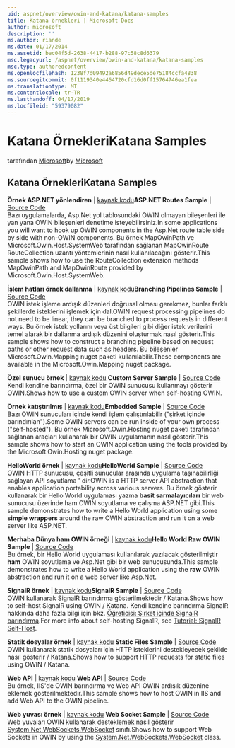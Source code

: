 ```yaml
---
uid: aspnet/overview/owin-and-katana/katana-samples
title: Katana örnekleri | Microsoft Docs
author: microsoft
description: ''
ms.author: riande
ms.date: 01/17/2014
ms.assetid: bec04f5d-2638-4417-b288-97c58c8d6379
msc.legacyurl: /aspnet/overview/owin-and-katana/katana-samples
msc.type: authoredcontent
ms.openlocfilehash: 1238f7d09492a6856d49dece5de75184ccfa4838
ms.sourcegitcommit: 0f1119340e4464720cfd16d0ff15764746ea1fea
ms.translationtype: MT
ms.contentlocale: tr-TR
ms.lasthandoff: 04/17/2019
ms.locfileid: "59379082"
---
```

# <a name="katana-samples"></a><span data-ttu-id="c72da-102">Katana Örnekleri</span><span class="sxs-lookup"><span data-stu-id="c72da-102">Katana Samples</span></span>

<span data-ttu-id="c72da-103">tarafından [Microsoft](https://github.com/microsoft)</span><span class="sxs-lookup"><span data-stu-id="c72da-103">by [Microsoft](https://github.com/microsoft)</span></span>

## <a name="katana-samples"></a><span data-ttu-id="c72da-104">Katana Örnekleri</span><span class="sxs-lookup"><span data-stu-id="c72da-104">Katana Samples</span></span>

<span data-ttu-id="c72da-105">**Örnek ASP.NET yönlendiren** | [kaynak kodu](https://github.com/aspnet/samples/tree/master/samples/aspnet/Katana/AspNetRoutes)</span><span class="sxs-lookup"><span data-stu-id="c72da-105">**ASP.NET Routes Sample** | [Source Code](https://github.com/aspnet/samples/tree/master/samples/aspnet/Katana/AspNetRoutes)</span></span>  
<span data-ttu-id="c72da-106">Bazı uygulamalarda, Asp.Net yol tablosundaki OWIN olmayan bileşenleri ile yan yana OWIN bileşenleri denetime isteyebilirsiniz.</span><span class="sxs-lookup"><span data-stu-id="c72da-106">In some applications you will want to hook up OWIN components in the Asp.Net route table side by side with non-OWIN components.</span></span> <span data-ttu-id="c72da-107">Bu örnek MapOwinPath ve Microsoft.Owin.Host.SystemWeb tarafından sağlanan MapOwinRoute RouteCollection uzantı yöntemlerinin nasıl kullanılacağını gösterir.</span><span class="sxs-lookup"><span data-stu-id="c72da-107">This sample shows how to use the RouteCollection extension methods MapOwinPath and MapOwinRoute provided by Microsoft.Owin.Host.SystemWeb.</span></span>

<span data-ttu-id="c72da-108">**İşlem hatları örnek dallanma** | [kaynak kodu](https://github.com/aspnet/samples/tree/master/samples/aspnet/Katana/BranchingPipelines)</span><span class="sxs-lookup"><span data-stu-id="c72da-108">**Branching Pipelines Sample** | [Source Code](https://github.com/aspnet/samples/tree/master/samples/aspnet/Katana/BranchingPipelines)</span></span>  
<span data-ttu-id="c72da-109">OWIN istek işleme ardışık düzenleri doğrusal olması gerekmez, bunlar farklı şekillerde isteklerini işlemek için dal.</span><span class="sxs-lookup"><span data-stu-id="c72da-109">OWIN request processing pipelines do not need to be linear, they can be branched to process requests in different ways.</span></span> <span data-ttu-id="c72da-110">Bu örnek istek yollarını veya üst bilgileri gibi diğer istek verilerini temel alarak bir dallanma ardışık düzenini oluşturmak nasıl gösterir.</span><span class="sxs-lookup"><span data-stu-id="c72da-110">This sample shows how to construct a branching pipeline based on request paths or other request data such as headers.</span></span> <span data-ttu-id="c72da-111">Bu bileşenler Microsoft.Owin.Mapping nuget paketi kullanılabilir.</span><span class="sxs-lookup"><span data-stu-id="c72da-111">These components are available in the Microsoft.Owin.Mapping nuget package.</span></span>

<span data-ttu-id="c72da-112">**Özel sunucu örnek** | [kaynak kodu](https://github.com/aspnet/samples/tree/master/samples/aspnet/Katana/CustomServer) </span><span class="sxs-lookup"><span data-stu-id="c72da-112">**Custom Server Sample** | [Source Code](https://github.com/aspnet/samples/tree/master/samples/aspnet/Katana/CustomServer) </span></span>  
<span data-ttu-id="c72da-113">Kendi kendine barındırma, özel bir OWIN sunucusu kullanmayı gösterir OWIN.</span><span class="sxs-lookup"><span data-stu-id="c72da-113">Shows how to use a custom OWIN server when self-hosting OWIN.</span></span>

<span data-ttu-id="c72da-114">**Örnek katıştırılmış** | [kaynak kodu](https://github.com/aspnet/samples/tree/master/samples/aspnet/Katana/Embedded)</span><span class="sxs-lookup"><span data-stu-id="c72da-114">**Embedded Sample** | [Source Code](https://github.com/aspnet/samples/tree/master/samples/aspnet/Katana/Embedded)</span></span>  
<span data-ttu-id="c72da-115">Bazı OWIN sunucuları içinde kendi işlem çalıştırılabilir (&quot;şirket içinde barındırılan&quot;).</span><span class="sxs-lookup"><span data-stu-id="c72da-115">Some OWIN servers can be run inside of your own process (&quot;self-hosted&quot;).</span></span> <span data-ttu-id="c72da-116">Bu örnek Microsoft.Owin.Hosting nuget paketi tarafından sağlanan araçları kullanarak bir OWIN uygulamanın nasıl gösterir.</span><span class="sxs-lookup"><span data-stu-id="c72da-116">This sample shows how to start an OWIN application using the tools provided by the Microsoft.Owin.Hosting nuget package.</span></span>

<span data-ttu-id="c72da-117">**HelloWorld örnek** | [kaynak kodu](https://github.com/aspnet/samples/tree/master/samples/aspnet/Katana/HelloWorld)</span><span class="sxs-lookup"><span data-stu-id="c72da-117">**HelloWorld Sample** | [Source Code](https://github.com/aspnet/samples/tree/master/samples/aspnet/Katana/HelloWorld)</span></span>  
<span data-ttu-id="c72da-118">OWIN HTTP sunucusu, çeşitli sunucular arasında uygulama taşınabilirliği sağlayan API soyutlama ' dir.</span><span class="sxs-lookup"><span data-stu-id="c72da-118">OWIN is a HTTP server API abstraction that enables application portability across various servers.</span></span> <span data-ttu-id="c72da-119">Bu örnek gösterir kullanarak bir Hello World uygulaması yazma **basit sarmalayıcıları** bir web sunucusu üzerinde ham OWIN soyutlama ve çalışma ASP.NET gibi.</span><span class="sxs-lookup"><span data-stu-id="c72da-119">This sample demonstrates how to write a Hello World application using some **simple wrappers** around the raw OWIN abstraction and run it on a web server like ASP.NET.</span></span>

<span data-ttu-id="c72da-120">**Merhaba Dünya ham OWIN örneği** | [kaynak kodu](https://github.com/aspnet/samples/tree/master/samples/aspnet/Katana/HelloWorldRawOwin)</span><span class="sxs-lookup"><span data-stu-id="c72da-120">**Hello World Raw OWIN Sample** | [Source Code](https://github.com/aspnet/samples/tree/master/samples/aspnet/Katana/HelloWorldRawOwin)</span></span>  
<span data-ttu-id="c72da-121">Bu örnek, bir Hello World uygulaması kullanılarak yazılacak gösterilmiştir **ham** OWIN soyutlama ve Asp.Net gibi bir web sunucusunda.</span><span class="sxs-lookup"><span data-stu-id="c72da-121">This sample demonstrates how to write a Hello World application using the **raw** OWIN abstraction and run it on a web server like Asp.Net.</span></span>

<span data-ttu-id="c72da-122">**SignalR örnek** | [kaynak kodu](https://github.com/aspnet/samples/tree/master/samples/aspnet/Katana/SignalR)</span><span class="sxs-lookup"><span data-stu-id="c72da-122">**SignalR Sample** | [Source Code](https://github.com/aspnet/samples/tree/master/samples/aspnet/Katana/SignalR)</span></span>  
<span data-ttu-id="c72da-123">OWIN kullanarak SignalR barındırma gösterilmektedir / Katana.</span><span class="sxs-lookup"><span data-stu-id="c72da-123">Shows how to self-host SignalR using OWIN / Katana.</span></span> <span data-ttu-id="c72da-124">Kendi kendine barındırma SignalR hakkında daha fazla bilgi için bkz. [Öğreticisi: Şirket içinde SignalR barındırma](../../../signalr/overview/deployment/tutorial-signalr-self-host.md).</span><span class="sxs-lookup"><span data-stu-id="c72da-124">For more info about self-hosting SignalR, see [Tutorial: SignalR Self-Host](../../../signalr/overview/deployment/tutorial-signalr-self-host.md).</span></span>

<span data-ttu-id="c72da-125">**Statik dosyalar örnek** | [kaynak kodu](https://github.com/aspnet/samples/tree/master/samples/aspnet/Katana/StaticFilesSample) </span><span class="sxs-lookup"><span data-stu-id="c72da-125">**Static Files Sample** | [Source Code](https://github.com/aspnet/samples/tree/master/samples/aspnet/Katana/StaticFilesSample) </span></span>  
<span data-ttu-id="c72da-126">OWIN kullanarak statik dosyaları için HTTP isteklerini destekleyecek şekilde nasıl gösterir / Katana.</span><span class="sxs-lookup"><span data-stu-id="c72da-126">Shows how to support HTTP requests for static files using OWIN / Katana.</span></span>

<span data-ttu-id="c72da-127">**Web API** | [kaynak kodu](https://github.com/aspnet/samples/tree/master/samples/aspnet/Katana/WebApi) </span><span class="sxs-lookup"><span data-stu-id="c72da-127">**Web API** | [Source Code](https://github.com/aspnet/samples/tree/master/samples/aspnet/Katana/WebApi) </span></span>  
<span data-ttu-id="c72da-128">Bu örnek, IIS'de OWIN barındırma ve Web API OWIN ardışık düzenine eklemek gösterilmektedir.</span><span class="sxs-lookup"><span data-stu-id="c72da-128">This sample shows how to host OWIN in IIS and add Web API to the OWIN pipeline.</span></span>

<span data-ttu-id="c72da-129">**Web yuvası örnek** | [kaynak kodu](https://github.com/aspnet/samples/tree/master/samples/aspnet/Katana/WebSocketSample) </span><span class="sxs-lookup"><span data-stu-id="c72da-129">**Web Socket Sample** | [Source Code](https://github.com/aspnet/samples/tree/master/samples/aspnet/Katana/WebSocketSample) </span></span>  
<span data-ttu-id="c72da-130">Web yuvaları OWIN kullanarak desteklemek nasıl gösterir [System.Net.WebSockets.WebSocket](https://msdn.microsoft.com/library/system.net.websockets.websocket(v=vs.110).aspx) sınıfı.</span><span class="sxs-lookup"><span data-stu-id="c72da-130">Shows how to support Web Sockets in OWIN by using the [System.Net.WebSockets.WebSocket](https://msdn.microsoft.com/library/system.net.websockets.websocket(v=vs.110).aspx) class.</span></span>
